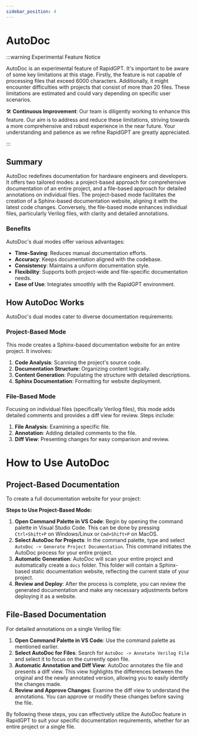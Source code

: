 ```yaml
---
sidebar_position: 4
---
```


# AutoDoc

:::warning Experimental Feature Notice

AutoDoc is an experimental feature of RapidGPT. It's important to be aware of some key limitations at this stage. Firstly, the feature is not capable of processing files that exceed 6000 characters. Additionally, it might encounter difficulties with projects that consist of more than 20 files. These limitations are estimated and could vary depending on specific user scenarios.

🛠️ **Continuous Improvement**: Our team is diligently working to enhance this feature. Our aim is to address and reduce these limitations, striving towards a more comprehensive and robust experience in the near future. Your understanding and patience as we refine RapidGPT are greatly appreciated.

:::

## Summary

AutoDoc redefines documentation for hardware engineers and developers. It offers two tailored modes: a project-based approach for comprehensive documentation of an entire project, and a file-based approach for detailed annotations on individual files. The project-based mode facilitates the creation of a Sphinx-based documentation website, aligning it with the latest code changes. Conversely, the file-based mode enhances individual files, particularly Verilog files, with clarity and detailed annotations.

### Benefits
AutoDoc's dual modes offer various advantages:
- **Time-Saving**: Reduces manual documentation efforts.
- **Accuracy**: Keeps documentation aligned with the codebase.
- **Consistency**: Maintains a uniform documentation style.
- **Flexibility**: Supports both project-wide and file-specific documentation needs.
- **Ease of Use**: Integrates smoothly with the RapidGPT environment.

## How AutoDoc Works

AutoDoc's dual modes cater to diverse documentation requirements:

### Project-Based Mode
This mode creates a Sphinx-based documentation website for an entire project. It involves:
1. **Code Analysis**: Scanning the project's source code.
2. **Documentation Structure**: Organizing content logically.
3. **Content Generation**: Populating the structure with detailed descriptions.
4. **Sphinx Documentation**: Formatting for website deployment.

### File-Based Mode
Focusing on individual files (specifically Verilog files), this mode adds detailed comments and provides a diff view for review. Steps include:
1. **File Analysis**: Examining a specific file.
2. **Annotation**: Adding detailed comments to the file.
3. **Diff View**: Presenting changes for easy comparison and review.

# How to Use AutoDoc

## Project-Based Documentation

To create a full documentation website for your project:

**Steps to Use Project-Based Mode:**
1. **Open Command Palette in VS Code**: Begin by opening the command palette in Visual Studio Code. This can be done by pressing `Ctrl+Shift+P` on Windows/Linux or `Cmd+Shift+P` on MacOS.
2. **Select AutoDoc for Projects**: In the command palette, type and select `AutoDoc -> Generate Project Documentation`. This command initiates the AutoDoc process for your entire project.
3. **Automatic Generation**: AutoDoc will scan your entire project and automatically create a `docs` folder. This folder will contain a Sphinx-based static documentation website, reflecting the current state of your project.
4. **Review and Deploy**: After the process is complete, you can review the generated documentation and make any necessary adjustments before deploying it as a website.

## File-Based Documentation

For detailed annotations on a single Verilog file:

1. **Open Command Palette in VS Code**: Use the command palette as mentioned earlier.
2. **Select AutoDoc for Files**: Search for `AutoDoc -> Annotate Verilog File` and select it to focus on the currently open file.
3. **Automatic Annotation and Diff View**: AutoDoc annotates the file and presents a diff view. This view highlights the differences between the original and the newly annotated version, allowing you to easily identify the changes made.
4. **Review and Approve Changes**: Examine the diff view to understand the annotations. You can approve or modify these changes before saving the file.

By following these steps, you can effectively utilize the AutoDoc feature in RapidGPT to suit your specific documentation requirements, whether for an entire project or a single file.